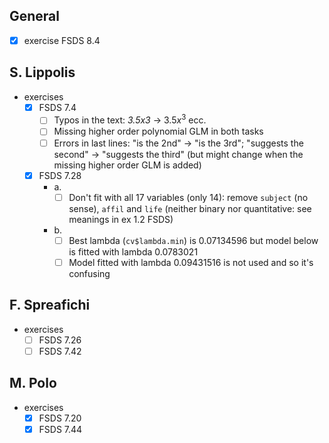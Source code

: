 ## General

* [x] exercise FSDS 8.4

## S. Lippolis

* exercises
  * [x] FSDS 7.4
    * [ ] Typos in the text: *3.5x3* -> $3.5x^3$ ecc.
    * [ ] Missing higher order polynomial GLM in both tasks
    * [ ] Errors in last lines: "is the 2nd" -> "is the 3rd"; "suggests the second" -> "suggests the third" (but might change when the missing higher order GLM is added)
  * [x] FSDS 7.28
    * a.
      * [ ] Don't fit with all 17 variables (only 14): remove `subject` (no sense), `affil` and `life` (neither binary nor quantitative: see meanings in ex 1.2 FSDS)
    * b.
      * [ ] Best lambda (`cv$lambda.min`) is 0.07134596 but model below is fitted with lambda 0.0783021
      * [ ] Model fitted with lambda 0.09431516 is not used and so it's confusing

## F. Spreafichi

* exercises
  * [ ] FSDS 7.26
  * [ ] FSDS 7.42

## M. Polo

* exercises
  * [x] FSDS 7.20
  * [x] FSDS 7.44
